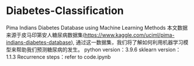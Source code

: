 # Diabetes-Classification
Pima Indians Diabetes Database using Machine Learning Methods
本文数据来源于皮马印第安人糖尿病数据集(https://www.kaggle.com/uciml/pima-indians-diabetes-database),
通过这一数据集，我们将了解如何利用机器学习模型来帮助我们预测糖尿病的发生。
python version：3.9.6
sklearn version：1.1.3
Recurrence steps：refer to code.ipynb
